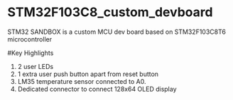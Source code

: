 # STM32F103C8_custom_devboard
STM32 SANDBOX is a custom MCU dev board based on STM32F103C8T6 microcontroller

#Key Highlights
1) 2 user LEDs 
2) 1 extra user push button apart from reset button
3) LM35 temperature sensor connected to A0.
4) Dedicated connector to connect 128x64 OLED display
